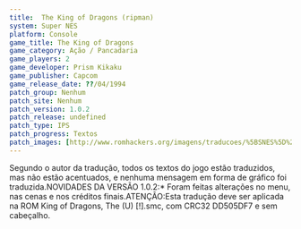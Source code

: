 ```yaml
---
title:  The King of Dragons (ripman)
system: Super NES
platform: Console
game_title: The King of Dragons
game_category: Ação / Pancadaria
game_players: 2
game_developer: Prism Kikaku
game_publisher: Capcom
game_release_date: ??/04/1994
patch_group: Nenhum
patch_site: Nenhum
patch_version: 1.0.2
patch_release: undefined
patch_type: IPS
patch_progress: Textos
patch_images: [http://www.romhackers.org/imagens/traducoes/%5BSNES%5D%20King%20of%20Dragons,%20The%20-%20ripman%20-%201.png,http://www.romhackers.org/imagens/traducoes/%5BSNES%5D%20King%20of%20Dragons,%20The%20-%20ripman%20-%202.png,http://www.romhackers.org/imagens/traducoes/%5BSNES%5D%20King%20of%20Dragons,%20The%20-%20ripman%20-%203.png]
---
```

Segundo o autor da tradução, todos os textos do jogo estão traduzidos, mas não estão acentuados, e nenhuma mensagem em forma de gráfico foi traduzida.NOVIDADES DA VERSÃO 1.0.2:* Foram feitas alterações no menu, nas cenas e nos créditos finais.ATENÇÃO:Esta tradução deve ser aplicada na ROM King of Dragons, The (U) [!].smc, com CRC32 DD505DF7 e sem cabeçalho.